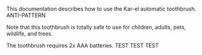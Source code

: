 This documentation describes how to use the Kar-el automatic
toothbrush. ANTI-PATTERN

Note that this toothbrush is totally safe to use for children,
adults, pets, wildlife, and trees.

The toothbrush requires 2x AAA batteries. TEST TEST TEST